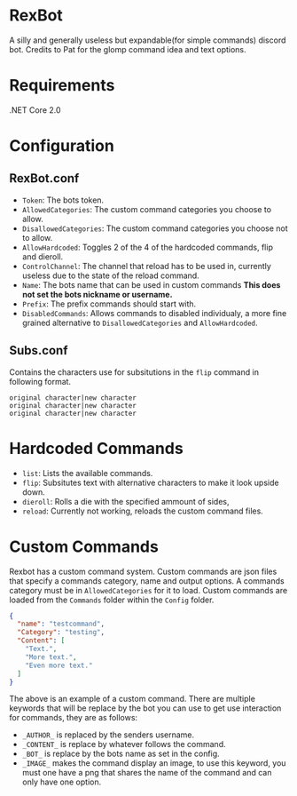# RexBot
 A silly and generally useless but expandable(for simple commands) discord bot. Credits to Pat for the glomp command idea and text options.
# Requirements
.NET Core 2.0
# Configuration
## RexBot.conf
  - ``Token``: The bots token.
  - ``AllowedCategories``: The custom command categories you choose to allow.
  - ``DisallowedCategories``: The custom command categories you choose not to allow.
  - ``AllowHardcoded``: Toggles 2 of the 4 of the hardcoded commands, flip and dieroll.
  - ``ControlChannel``: The channel that reload has to be used in, currently useless due to the state of the reload command.
  - ``Name``: The bots name that can be used in custom commands **This does not set the bots nickname or username.**
  - ``Prefix``: The prefix commands should start with.
- ``DisabledCommands``: Allows commands to disabled individualy, a more fine grained alternative to ``DisallowedCategories`` and ``AllowHardcoded``.
## Subs.conf
  Contains the characters use for subsitutions in the ``flip`` command in following format. 
  ```
  original character|new character
  original character|new character
  original character|new character
  ```
# Hardcoded Commands
- ``list``: Lists the available commands.
- ``flip``: Subsitutes text with alternative characters to make it look upside down.
- ``dieroll``: Rolls a die with the specified ammount of sides,
- ``reload``: Currently not working, reloads the custom command files.
# Custom Commands
Rexbot has a custom command system. Custom commands are json files that specify a commands category, name and output options. A commands category must be in ``AllowedCategories`` for it to load. Custom commands are loaded from the ``Commands`` folder within the ``Config`` folder.
```json
{
  "name": "testcommand",
  "Category": "testing",
  "Content": [
    "Text.",
    "More text.",
    "Even more text."
  ]
}
```
The above is an example of a custom command. There are multiple keywords that will be replace by the bot you can use to get use interaction for commands, they are as follows:
- ``_AUTHOR_`` is replaced by the senders username.
- ``_CONTENT_`` is replace by whatever follows the command.
- ``_BOT_`` is replace by the bots name as set in the config.
- ``_IMAGE_`` makes the command display an image, to use this keyword, you must one have a png that shares the name of the command and can only have one option.
